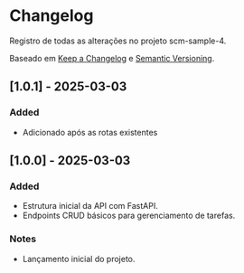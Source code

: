 # Changelog

Registro de todas as alterações no projeto scm-sample-4.

Baseado em [Keep a Changelog](https://keepachangelog.com/en/1.0.0/) e [Semantic Versioning](https://semver.org/spec/v2.0.0.html).

## [1.0.1] - 2025-03-03
### Added
- Adicionado após as rotas existentes

## [1.0.0] - 2025-03-03
### Added
- Estrutura inicial da API com FastAPI.
- Endpoints CRUD básicos para gerenciamento de tarefas.

### Notes
- Lançamento inicial do projeto.